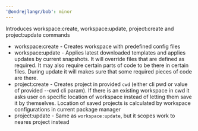 ```yaml
---
'@ondrejlangr/bob': minor
---
```


Introduces workspace:create, workspace:update, project:create and project:update commands

- workspace:create - Creates workspace with predefined config files
- workspace:update - Applies latest downloaded templates and applies updates by current snapshots. It will override files that are defined as required. It may also require certain parts of code to be there in certain files. During update it will makes sure that some required pieces of code are there.
- project:create - Creates project in provided `cwd` (either cli pwd or value of provided --cwd cli param). If there is an existing workspace in cwd it asks user on specific location of workspace instead of letting them save it by themselves. Location of saved projects is calculated by workspace configurations in current package manager
- project:update - Same as `workspace:update`, but it scopes work to neares project instead
